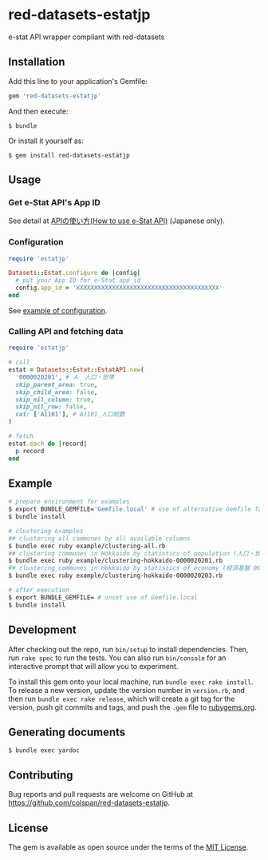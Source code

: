 # red-datasets-estatjp
e-stat API wrapper compliant with red-datasets

## Installation

Add this line to your application's Gemfile:

```ruby
gem 'red-datasets-estatjp'
```

And then execute:

    $ bundle

Or install it yourself as:

    $ gem install red-datasets-estatjp

## Usage

### Get e-Stat API's App ID

See detail at [APIの使い方(How to use e-Stat API)](https://www.e-stat.go.jp/api/api-dev/how_to_use) (Japanese only).

### Configuration

```ruby
require 'estatjp'

Datasets::Estat.configure do |config|
  # put your App ID for e-Stat app_id
  config.app_id = 'XXXXXXXXXXXXXXXXXXXXXXXXXXXXXXXXXXXXXXXX'
end
```

See [example of configuration](example/estat-config.rb.example).

### Calling API and fetching data

```ruby
require 'estatjp'

# call
estat = Datasets::Estat::EstatAPI.new(
  '0000020201', # Ａ　人口・世帯
  skip_parent_area: true,
  skip_child_area: false,
  skip_nil_column: true,
  skip_nil_row: false,
  cat: ['A1101'], # A1101_人口総数
)

# fetch
estat.each do |record|
  p record
end
```

## Example

```bash
# prepare environment for examples
$ export BUNDLE_GEMFILE='Gemfile.local' # use of alternative Gemfile for examples
$ bundle install

# clustering examples
## clustering all communes by all available columns
$ bundle exec ruby example/clustering-all.rb
## clustering communes in Hokkaido by statistics of population (人口・世帯 0000020201)
$ bundle exec ruby example/clustering-hokkaido-0000020201.rb
## clustering communes in Hokkaido by statistics of economy (経済基盤 0000020203)
$ bundle exec ruby example/clustering-hokkaido-0000020203.rb

# after execution
$ export BUNDLE_GEMFILE= # unset use of Gemfile.local
$ bundle install
```

## Development

After checking out the repo, run `bin/setup` to install dependencies. Then, run `rake spec` to run the tests. You can also run `bin/console` for an interactive prompt that will allow you to experiment.

To install this gem onto your local machine, run `bundle exec rake install`. To release a new version, update the version number in `version.rb`, and then run `bundle exec rake release`, which will create a git tag for the version, push git commits and tags, and push the `.gem` file to [rubygems.org](https://rubygems.org).

## Generating documents

```
$ bundle exec yardoc
```

## Contributing

Bug reports and pull requests are welcome on GitHub at https://github.com/colspan/red-datasets-estatjp.

## License

The gem is available as open source under the terms of the [MIT License](https://opensource.org/licenses/MIT).
